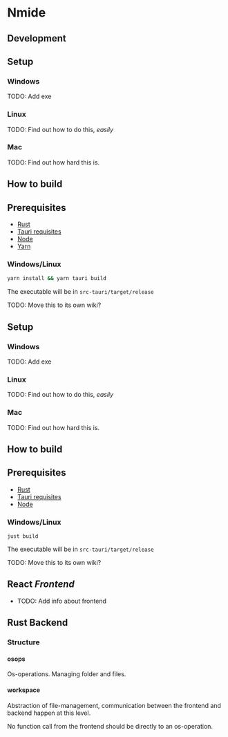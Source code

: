 # Nmide

## Development

## Setup

### Windows

TODO: Add exe


### Linux

TODO: Find out how to do this, _easily_


### Mac

TODO: Find out how hard this is.


## How to build

## Prerequisites

- [Rust](https://www.rust-lang.org/learn/get-started)
- [Tauri requisites](https://beta.tauri.app/guides/prerequisites/)
- [Node](https://docs.npmjs.com/downloading-and-installing-node-js-and-npm)
- [Yarn](https://classic.yarnpkg.com/lang/en/docs/install/)


### Windows/Linux

```bash
yarn install && yarn tauri build
```

The executable will be in `src-tauri/target/release`


TODO: Move this to its own wiki?



## Setup

### Windows

TODO: Add exe


### Linux

TODO: Find out how to do this, _easily_


### Mac

TODO: Find out how hard this is.


## How to build

## Prerequisites

- [Rust](https://www.rust-lang.org/learn/get-started)
- [Tauri requisites](https://beta.tauri.app/guides/prerequisites/)
- [Node](https://docs.npmjs.com/downloading-and-installing-node-js-and-npm)


### Windows/Linux

```shell
just build
```

The executable will be in `src-tauri/target/release`


TODO: Move this to its own wiki?

## React _Frontend_

- TODO: Add info about frontend


## Rust Backend

### Structure

#### osops

Os-operations. Managing folder and files.


#### workspace

Abstraction of file-management, communication between the frontend and backend happen at this level.

No function call from the frontend should be directly to an os-operation.

